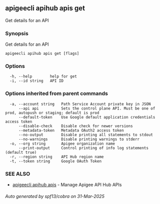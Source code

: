 ## apigeecli apihub apis get

Get details for an API

### Synopsis

Get details for an API

```
apigeecli apihub apis get [flags]
```

### Options

```
  -h, --help        help for get
  -i, --id string   API ID
```

### Options inherited from parent commands

```
  -a, --account string   Path Service Account private key in JSON
      --api api          Sets the control plane API. Must be one of prod, autopush or staging; default is prod
      --default-token    Use Google default application credentials access token
      --disable-check    Disable check for newer versions
      --metadata-token   Metadata OAuth2 access token
      --no-output        Disable printing all statements to stdout
      --no-warnings      Disable printing warnings to stderr
  -o, --org string       Apigee organization name
      --print-output     Control printing of info log statements (default true)
  -r, --region string    API Hub region name
  -t, --token string     Google OAuth Token
```

### SEE ALSO

* [apigeecli apihub apis](apigeecli_apihub_apis.md)	 - Manage Apigee API Hub APIs

###### Auto generated by spf13/cobra on 31-Mar-2025
